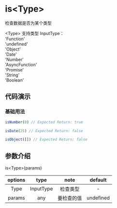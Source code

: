 # is\<Type>

检查数据是否为某个类型

\<Type> 支持类型 InputType：  
'Function'  
'undefined'  
'Object'  
'Date'  
'Number'  
'AsyncFunction'  
'Promise'  
'String'  
'Boolean'

## 代码演示

### 基础用法

```js
isNumber(0) // Expected Return: true

isDate(25) // Expected Return: false

isObject([]) // Expected Return: false
```

## 参数介绍

is\<Type>(params)

| options |   type    |    note    |  default  |
| :-----: | :-------: | :--------: | :-------: |
|  Type   | InputType |  检查类型  |     -     |
| params  |    any    | 要检查的值 | undefined |
